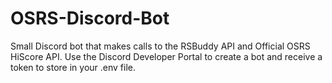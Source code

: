 # OSRS-Discord-Bot

Small Discord bot that makes calls to the RSBuddy API and Official OSRS HiScore API. Use the Discord Developer Portal to create a bot and receive a token to store in your .env file.

